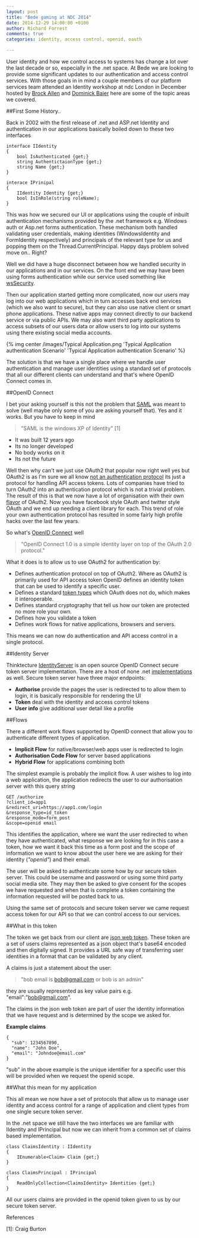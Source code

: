 ```yaml
---
layout: post
title: "Bede gaming at NDC 2014"
date: 2014-12-29 14:00:00 +0100
author: Richard Forrest
comments: true
categories: identity, access control, openid, oauth 

---
```


User identity and how we control access to systems has change a lot over the last decade or so, especially in the .net space.   At Bede we are looking to provide some significant updates to our authentication and access control services.  With those goals in in mind a couple members of our platform services team attended an Identity workshop at ndc London in December hosted by [Brock Allen](http://brockallen.com/) and [Dominick Baier](http://leastprivilege.com/) here are some of the topic areas we covered.



##First Some History.. 

Back in 2002 with the first release of .net and ASP.net Identity and authentication in our applications basically boiled down to these two interfaces

    interface IIdentity
	{
    	bool IsAuthenticated {get;}
		string AuthentictaionType {get;}
		string Name {get;}
	}

	interace IPrinipal
	{
		IIdentity Identity {get;}
		bool IsInRole(string roleName);
	}   

This was how we secured our UI or applications using the couple of inbuilt authentication mechanisms provided by the .net framework e.g. Windows auth or Asp.net forms authentication.  These mechanism both handled validating user credentials, making identities (WindowsIdentity and FormIdentity respectively) and principals of the relevant type for us and popping them on the Thread.CurrentPrincipal.  Happy days problem solved move on.. Right? 

Well we did have a huge disconnect between how we handled security in our applications and in our services.  On the front end we may have been using forms authentication while our service used something like [wsSecurity](http://en.wikipedia.org/wiki/WS-Security). 

Then our application started getting more complicated, now our users may log into our web applications which in turn accesses back end services (which we also want to secure), but they can also use native client or smart phone applications.  These native apps may connect directly to our backend service or via public APIs.  We may also want third party applications to access subsets of our users data or allow users to log into our systems using there existing social media accounts.

{% img center /images/Typical Application.png 'Typical Application authentication Scenario' 'Typical Application authentication Scenario' %}

The solution is that we have a single place where we handle user authentication and manage user identities using a standard set of protocols that all our different clients can understand and that's where OpenID Connect comes in.  

 
##OpenID Connect

I bet your asking yourself is this not the problem that [SAML](http://saml.xml.org/) was meant to solve (well maybe only some of you are asking yourself that). Yes and it works.  But you have to keep in mind

> "SAML is the windows XP of Identity" [1]

* It was built 12 years ago
* Its no longer developed
* No body works on it 
* Its not the future

Well then why can't we just use OAuth2 that popular now right well yes but OAuth2 is as I'm sure we all know [not an authentication protocol](http://oauth.net/articles/authentication/) its just a protocol for handling API access tokens. Lots of companies have tried to turn OAuth2 into an authentication protocol which is not a trivial problem.  The result of this is that we now have a lot of organisation with their own [flavor](https://oauth.io/providers) of OAuth2.  Now you have facebook style OAuth and twitter style OAuth and we end up needing a client library for each. This trend of role your own authentication protocol has resulted in some fairly high profile hacks over the last few years.

So what's [OpenID Connect](http://openid.net/connect/) well

>"OpenID Connect 1.0 is a simple identity layer on top of the OAuth 2.0 protocol."

What it does is to allow us to use OAuth2 for authentication by:

* Defines authentication protocol on top of OAuth2. 
Where as OAuth2 is primarily used for API access token OpenID defines an identity token that can be used to identify a specific user.  
* Defines a standard [token types](http://self-issued.info/docs/draft-ietf-oauth-json-web-token.html) which OAuth does not do, which makes it interoperable.
* Defines standard cryptography that tell us how our token are protected no more role your own.
* Defines how you validate a token
* Defines work flows for native applications, browsers and servers.

This means we can now do authentication and API access control in a single protocol.

##Identity Server

Thinktecture [IdentityServer](https://github.com/thinktecture/Thinktecture.IdentityServer.v3) is an open source OpenID Connect secure token server implementation. There are a host of none .net [implementations](http://openid.net/developers/libraries/) as well. Secure token server have three major endpoints: 

* **Authorise** provide the pages the user is redirected to to allow them to login, it is basically responsible for rendering the UI
* **Token** deal with the identity and access control tokens
* **User info** give additional user detail like a profile 

##Flows

There a different work flows supported by OpenID connect that allow you to authenticate different types of application.

* **Implicit Flow** for native/browser/web apps user is redirected to login   
* **Authorisation Code Flow** for server based applications
* **Hybrid Flow** for applications combining both

The simplest example is probably the implicit flow.  A user wishes to log into a web application, the application redirects the user to our authorisation server with this query string

	GET /authorize
	?client_id=app1
	&redirect_uri=https://app1.com/login
	&response_type=id_token
	&response_mode=form_post
	&scope=openid email

This identifies the application, where we want the user redirected to when they have authenticated, what response we are looking for in this case a token, how we want it back this time as a form post and the scope of information we want to know about the user here we are asking for their identity (*"openid"*) and their email. 

The user will be asked to authenticate some how by our secure token server.  This could be username and password or using some third party social media site.  They may then be asked to give consent for the scopes we have requested and when that is complete a token containing the information requested will be posted back to us. 

Using the same set of protocols and secure token server we came request access token for our API so that we can control access to our services. 

##What in this token

The token we get back from our client are [json web token](http://jwt.io/).  These token are a set of users claims represented as a json object that's base64 encoded and then digitally signed. It provides a URL safe way of transferring user identities in a format that can be validated by any client. 

A claims is just a statement about the user:

> "bob email is bob@gmail.com or bob is an admin" 
 
they are usually represented as key value pairs e.g. "email":"bob@gmail.com".

The claims in the json web token are part of user the identity information that we have request and is determined by the scope we asked for.

**Example claims**

	{
	  "sub": 1234567890,
	  "name": "John Doe",
	  "email": "Johndoe@email.com"	  
	}

"sub" in the above example is the unique identifier for a specific user this will be provided when we request the openid scope. 

##What this mean for my application

This all mean we now have a set of protocols that allow us to manage user identity and access control for a range of application and client types from one single secure token server.  

In the .net space we still have the two interfaces we are familiar with IIdentity and IPrincipal but now we can inherit from a common set of claims based implementation.

	class ClaimsIdentity : IIdentity
	{
		IEnumerable<Claim> Claim {get;}
	}

	class ClaimsPrincipal : IPrincipal
	{
		ReadOnlyCollection<ClaimsIdentity> Identities {get;}
	}   

All our users claims are provided in the openid token given to us by our secure token server.      

References

[1]: Craig Burton 